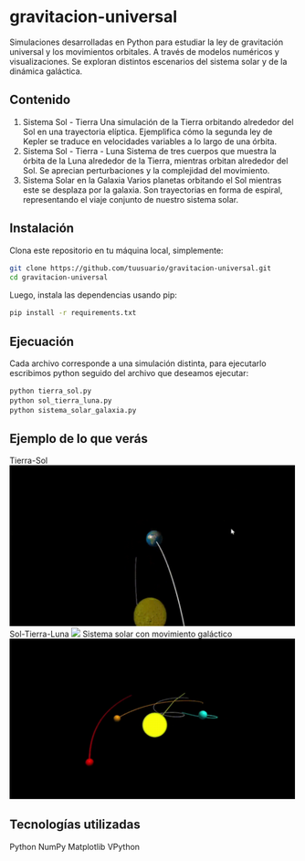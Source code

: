 # gravitacion-universal
Simulaciones desarrolladas en Python para estudiar la ley de gravitación universal y los movimientos orbitales. A través de modelos numéricos y visualizaciones. Se exploran distintos escenarios del sistema solar y de la dinámica galáctica.
## Contenido
1. Sistema Sol - Tierra
Una simulación de la Tierra orbitando alrededor del Sol en una trayectoria elíptica. Ejemplifica cómo la segunda ley de Kepler se traduce en velocidades variables a lo largo de una órbita.
2. Sistema Sol - Tierra - Luna
Sistema de tres cuerpos que muestra la órbita de la Luna alrededor de la Tierra, mientras orbitan alrededor del Sol. Se aprecian perturbaciones y la complejidad del movimiento. 
3. Sistema Solar en la Galaxia
Varios planetas orbitando el Sol mientras este se desplaza por la galaxia. Son trayectorias en forma de espiral, representando el viaje conjunto de nuestro sistema solar.  
## Instalación
Clona este repositorio en tu máquina local, simplemente:

```bash
git clone https://github.com/tuusuario/gravitacion-universal.git
cd gravitacion-universal
```
Luego, instala las dependencias usando pip:
```bash
pip install -r requirements.txt
```
## Ejecuación
Cada archivo corresponde a una simulación distinta, para ejecutarlo escribimos python seguido del archivo que deseamos ejecutar:
```bash
python tierra_sol.py
python sol_tierra_luna.py
python sistema_solar_galaxia.py
```
## Ejemplo de lo que verás
Tierra-Sol
<img src="tierra-sol.gif" width="500" >
Sol-Tierra-Luna
<img src="tuna-tierra-sol.gif" width="500" >
Sistema solar con movimiento galáctico
<img src="sistema-galaxia.gif" width="500" >
## Tecnologías utilizadas
Python
NumPy
Matplotlib
VPython

